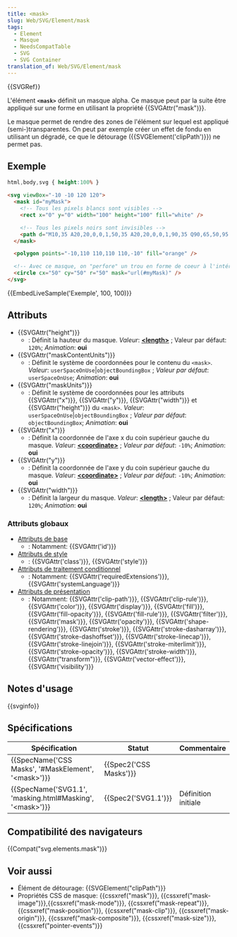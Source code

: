 ```yaml
---
title: <mask>
slug: Web/SVG/Element/mask
tags:
  - Element
  - Masque
  - NeedsCompatTable
  - SVG
  - SVG Container
translation_of: Web/SVG/Element/mask
---
```

{{SVGRef}}

L'élément **`<mask>`** définit un masque alpha. Ce masque peut par la suite être appliqué sur une forme en utilisant la propriété {{SVGAttr("mask")}}.

Le masque permet de rendre des zones de l'élément sur lequel est appliqué (semi-)transparentes. On peut par exemple créer un effet de fondu en utilisant un dégradé, ce que le détourage ({{SVGElement('clipPath')}}) ne permet pas.

## Exemple

```css hidden
html,body,svg { height:100% }
```

```html
<svg viewBox="-10 -10 120 120">
  <mask id="myMask">
    <!-- Tous les pixels blancs sont visibles -->
    <rect x="0" y="0" width="100" height="100" fill="white" />

    <!-- Tous les pixels noirs sont invisibles -->
    <path d="M10,35 A20,20,0,0,1,50,35 A20,20,0,0,1,90,35 Q90,65,50,95 Q10,65,10,35 Z" fill="black" />
  </mask>

  <polygon points="-10,110 110,110 110,-10" fill="orange" />

  <!-- Avec ce masque, on "perfore" un trou en forme de coeur à l'intérieur du cercle -->
  <circle cx="50" cy="50" r="50" mask="url(#myMask)" />
</svg>
```

{{EmbedLiveSample('Exemple', 100, 100)}}

## Attributs

- {{SVGAttr("height")}}
  - : Définit la hauteur du masque.
    _Valeur_: [**\<length>**](/docs/Web/SVG/Content_type#Length) ; Valeur par défaut: `120%`; _Animation_: **oui**
- {{SVGAttr("maskContentUnits")}}
  - : Définit le système de coordonnées pour le contenu du `<mask>`.
    _Valeur_: `userSpaceOnUse`|`objectBoundingBox` ; _Valeur par défaut_: `userSpaceOnUse`; _Animation_: **oui**
- {{SVGAttr("maskUnits")}}
  - : Définit le système de coordonnées pour les attributs {{SVGAttr("x")}}, {{SVGAttr("y")}}, {{SVGAttr("width")}} et {{SVGAttr("height")}} du `<mask>`.
    _Valeur_: `userSpaceOnUse`|`objectBoundingBox` ; _Valeur par défaut_: `objectBoundingBox`; _Animation_: **oui**
- {{SVGAttr("x")}}
  - : Définit la coordonnée de l'axe x du coin supérieur gauche du masque.
    _Valeur_: [**\<coordinate>**](/docs/Web/SVG/Content_type#Coordinate) ; _Valeur par défaut_: `-10%`; _Animation_: **oui**
- {{SVGAttr("y")}}
  - : Définit la coordonnée de l'axe y du coin supérieur gauche du masque.
    _Valeur_: [**\<coordinate>**](/docs/Web/SVG/Content_type#Coordinate) ; _Valeur par défaut_: `-10%`; _Animation_: **oui**
- {{SVGAttr("width")}}
  - : Définit la largeur du masque.
    _Valeur_: [**\<length>**](/docs/Web/SVG/Content_type#Length) ; Valeur par défaut: `120%`; _Animation_: **oui**

### Attributs globaux

- [Attributs de base](/fr/docs/Web/SVG/Attribute/Core)
  - : Notamment: {{SVGAttr('id')}}
- [Attributs de style](/fr/docs/Web/SVG/Attribute/Styling)
  - : {{SVGAttr('class')}}, {{SVGAttr('style')}}
- [Attributs de traitement conditionnel](/fr/docs/Web/SVG/Attribute/Conditional_Processing)
  - : Notamment: {{SVGAttr('requiredExtensions')}}, {{SVGAttr('systemLanguage')}}
- [Attributs de présentation](/fr/docs/Web/SVG/Attribute/Presentation)
  - : Notamment: {{SVGAttr('clip-path')}}, {{SVGAttr('clip-rule')}}, {{SVGAttr('color')}}, {{SVGAttr('display')}}, {{SVGAttr('fill')}}, {{SVGAttr('fill-opacity')}}, {{SVGAttr('fill-rule')}}, {{SVGAttr('filter')}}, {{SVGAttr('mask')}}, {{SVGAttr('opacity')}}, {{SVGAttr('shape-rendering')}}, {{SVGAttr('stroke')}}, {{SVGAttr('stroke-dasharray')}}, {{SVGAttr('stroke-dashoffset')}}, {{SVGAttr('stroke-linecap')}}, {{SVGAttr('stroke-linejoin')}}, {{SVGAttr('stroke-miterlimit')}}, {{SVGAttr('stroke-opacity')}}, {{SVGAttr('stroke-width')}}, {{SVGAttr("transform")}}, {{SVGAttr('vector-effect')}}, {{SVGAttr('visibility')}}

## Notes d'usage

{{svginfo}}

## Spécifications

| Spécification                                                                        | Statut                       | Commentaire         |
| ------------------------------------------------------------------------------------ | ---------------------------- | ------------------- |
| {{SpecName('CSS Masks', '#MaskElement', '&lt;mask&gt;')}}         | {{Spec2('CSS Masks')}} |                     |
| {{SpecName('SVG1.1', 'masking.html#Masking', '&lt;mask&gt;')}} | {{Spec2('SVG1.1')}}     | Définition initiale |

## Compatibilité des navigateurs

{{Compat("svg.elements.mask")}}

## Voir aussi

- Élément de détourage: {{SVGElement("clipPath")}}
- Propriétés CSS de masque: {{cssxref("mask")}}, {{cssxref("mask-image")}},{{cssxref("mask-mode")}}, {{cssxref("mask-repeat")}}, {{cssxref("mask-position")}}, {{cssxref("mask-clip")}}, {{cssxref("mask-origin")}}, {{cssxref("mask-composite")}}, {{cssxref("mask-size")}}, {{cssxref("pointer-events")}}
